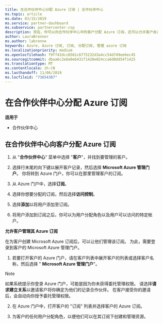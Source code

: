 ```yaml
---
title: 在合作伙伴中心分配 Azure 订阅 | 合作伙伴中心
ms.topic: article
ms.date: 03/15/2019
ms.service: partner-dashboard
ms.subservice: partnercenter-csp
description: 现在，你可以向合作伙伴中心中的客户分配 Azure 订阅，还可以允许客户自己管理订阅。
author: LauraBrenner
ms.author: labrenne
keywords: Azure, Azure 订阅, 订阅, 分配订阅, 管理 azure 订阅
ms.localizationpriority: medium
ms.openlocfilehash: f9ff42dcc6561c6775232d3a4cc54d749ee6ec45
ms.sourcegitcommit: dbaa6c2e8a0e6431f1420e024cca6d0dd54f1425
ms.translationtype: MT
ms.contentlocale: zh-CN
ms.lasthandoff: 11/06/2019
ms.locfileid: "73654387"
---
```

# <a name="assign-azure-subscriptions-in-partner-center"></a>在合作伙伴中心分配 Azure 订阅

**适用于**

-  合作伙伴中心
 
## <a name="assign-azure-subcriptions-to-your-customers-in-partner-center"></a>在合作伙伴中心向客户分配 Azure 订阅

1. 从 "**合作伙伴中心**" 菜单中选择 "**客户**"，并找到要管理的客户。

2.  选择行末尾的向下键以展开客户记录，然后选择 **Microsoft Azure 管理门户**。 你将转到 Azure 门户，你可以在那里管理客户的订阅。 

4. 从 Azure 门户中，选择**订阅**。

5. 选择你想要分配的订阅，然后选择**访问控制**。

6. 选择**添加**以将用户添加至订阅。 

7. 将用户添加到订阅之后，你可以为用户分配角色以及用户可以访问的特定帐户。 

**允许客户管理其 Azure 订阅**

在为客户创建 Microsoft Azure 订阅后，可以让他们管理该订阅。 为此，需要登录到客户的 Microsoft Azure 管理门户。 

1.  若要打开客户的 Azure 门户，请在客户列表中展开客户的列表或选择客户名称，然后选择 " **Microsoft Azure 管理门户**"。
    
> [!NOTE]  
> 如果系统提示你登录 Azure 门户，可能是因为你未获得委托管理权限。 请选择**请求建立关系**以邀请客户将你确定为他们的记录合作伙伴。 在客户接受你的邀请后，会自动向你授予委托管理权限。 

2.  在 Azure 门户中，打开客户的 "订阅" 列表并选择客户的 Azure 订阅。

3.  为客户的任何用户分配角色，以便他们可以在其订阅下创建和管理资源。


